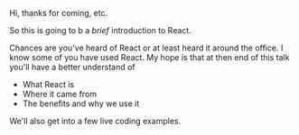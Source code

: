 Hi, thanks for coming, etc.

So this is going to b a *brief* introduction to React.

Chances are you've heard of React or at least heard it around the office.
I know some of you have used React. My hope is that at then end of this talk
you'll have a better understand of
- What React is
- Where it came from
- The benefits and why we use it

We'll also get into a few live coding examples. 
